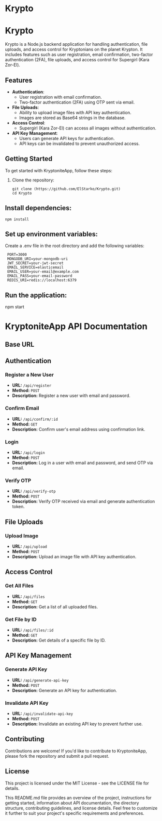 # Krypto

# Krypto

Krypto is a Node.js backend application for handling authentication, file uploads, and access control for Kryptonians on the planet Krypton. It includes features such as user registration, email confirmation, two-factor authentication (2FA), file uploads, and access control for Supergirl (Kara Zor-El).

## Features

- **Authentication**:
  - User registration with email confirmation.
  - Two-factor authentication (2FA) using OTP sent via email.
- **File Uploads**:
  - Ability to upload image files with API key authentication.
  - Images are stored as Base64 strings in the database.
- **Access Control**:
  - Supergirl (Kara Zor-El) can access all images without authentication.
- **API Key Management**:
  - Users can generate API keys for authentication.
  - API keys can be invalidated to prevent unauthorized access.

## Getting Started

To get started with KryptoniteApp, follow these steps:

1. Clone the repository:

   ```
   git clone (https://github.com/ElStarko/Krypto.git)
   cd Krypto
   ```

## Install dependencies:

```
npm install
```

## Set up environment variables:

Create a .env file in the root directory and add the following variables:
```
 PORT=3000
 MONGODB_URI=your-mongodb-uri
 JWT_SECRET=your-jwt-secret
 EMAIL_SERVICE=elasticemail
 EMAIL_USER=your-email@example.com
 EMAIL_PASS=your-email-password
 REDIS_URI=redis://localhost:6379
```
## Run the application:

npm start


# KryptoniteApp API Documentation

## Base URL

## Authentication

### Register a New User

- **URL:** `/api/register`
- **Method:** `POST`
- **Description:** Register a new user with email and password.

### Confirm Email

- **URL:** `/api/confirm/:id`
- **Method:** `GET`
- **Description:** Confirm user's email address using confirmation link.

### Login

- **URL:** `/api/login`
- **Method:** `POST`
- **Description:** Log in a user with email and password, and send OTP via email.

### Verify OTP

- **URL:** `/api/verify-otp`
- **Method:** `POST`
- **Description:** Verify OTP received via email and generate authentication token.

## File Uploads

### Upload Image

- **URL:** `/api/upload`
- **Method:** `POST`
- **Description:** Upload an image file with API key authentication.

## Access Control

### Get All Files

- **URL:** `/api/files`
- **Method:** `GET`
- **Description:** Get a list of all uploaded files.

### Get File by ID

- **URL:** `/api/files/:id`
- **Method:** `GET`
- **Description:** Get details of a specific file by ID.

## API Key Management

### Generate API Key

- **URL:** `/api/generate-api-key`
- **Method:** `POST`
- **Description:** Generate an API key for authentication.

### Invalidate API Key

- **URL:** `/api/invalidate-api-key`
- **Method:** `POST`
- **Description:** Invalidate an existing API key to prevent further use.

## Contributing

Contributions are welcome! If you'd like to contribute to KryptoniteApp, please fork the repository and submit a pull request.

## License
This project is licensed under the MIT License - see the LICENSE file for details.

This README.md file provides an overview of the project, instructions for getting started, information about API documentation, the directory structure, contributing guidelines, and license details. Feel free to customize it further to suit your project's specific requirements and preferences.

